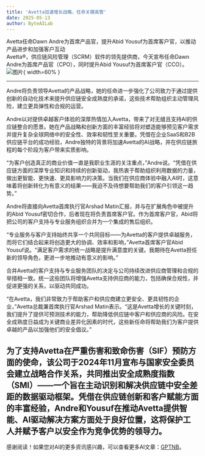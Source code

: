 ```yaml
---
title: 'Avetta加速增长战略，任命关键高管'
date: 2025-05-13
author: ByteAILab
---
```


Avetta任命Dawn Andre为首席产品官，提升Abid Yousuf为首席客户官，以推动产品进步和加强客户互动  
Avetta®，供应链风险管理（SCRM）软件的领先提供商，今天宣布任命Dawn Andre为首席产品官（CPO），同时提升Abid Yousuf为首席客户官（CCO）。![图片](https://ai-techpark.com/wp-content/uploads/Avetta-Accelerates.jpg){ width=60% }

---
Andre将负责领导Avetta的产品战略，她的任命进一步强化了公司致力于通过提供创新的自动化技术来提升供应链安全成熟度的承诺，这些技术帮助组织主动管理风险，建立更具弹性和合规的运营。

Andre以对提供卓越客户体验的深厚热情加入Avetta，带来了对无缝且支持AI的供应链整合的愿景。她在产品战略和创新方面的丰富经验将对塑造能够预见客户需求并提升复杂全球网络中的安全性、效率和韧性至关重要。凭借在企业SaaS和B2B供应链平台的成功经验，Andre独特的背景将加速Avetta的AI战略，并在供应链旅程的每个阶段为客户带来实质影响。

“为客户创造真正的商业价值一直是我职业生涯的关注重点，”Andre说。“凭借在供应链方面的深厚专业知识和持续的创新驱动，我热衷于帮助组织利用数据的力量，做出更智能、更快速、更具影响力的决策。当我们在供应商体验中融入AI时，这意味着将创新转化为有意义的结果——我迫不及待想要帮助我们的客户引领这一趋势。”

Andre将直接向Avetta首席执行官Arshad Matin汇报，并与在扩展角色中被提升的Abid Yousuf密切合作，后者现在将负责首席客户官。作为首席客户官，Abid将把公司的客户支持与专业服务组织合并为一个集成的售后组织。

“专业服务与客户支持始终共享一个共同目标——为Avetta的客户提供卓越服务，而将它们结合起来将创造更大的协调、效率和影响，”Avetta首席客户官Abid Yousuf说。“满足客户需求的统一战略是提升满意度的关键。我期待在Avetta担任新的领导角色，更进一步地推动有意义的影响。”

合并Avetta的客户支持与专业服务团队的决定与公司持续改进供应商管理和合规的举措相一致。统一这些团队将增强Avetta支持供应商的能力，包括确保合规性，并促进更强的关系，以驱动共同成功。

“在Avetta，我们非常致力于帮助客户和供应商建立更安全、更具韧性的企业，”Avetta总裁兼首席执行官Arshad Matin表示。“这是Avetta增长的关键时刻，我们提升了提供可预测技术的能力，帮助降低供应链中客户和供应商的风险。在安全成熟度日益成为关键商业差异化因素的时代，这些新任命将帮助我们为客户提供卓越的产品以加强他们的安全倡议。”

为了支持Avetta在严重伤害和致命伤害（SIF）预防方面的使命，该公司于2024年11月宣布与国家安全委员会建立战略合作关系，共同推出安全成熟度指数（SMI）——一个旨在主动识别和解决供应链中安全差距的数据驱动框架。凭借在供应链创新和客户赋能方面的丰富经验，Andre和Yousuf在推动Avetta提供智能、AI驱动解决方案方面处于良好位置，这将保护工人并赋予客户以安全作为竞争优势的领导力。
---
感谢阅读！如果您对AI的更多资讯感兴趣，可以查看更多AI文章：[GPTNB](https://gptnb.com)。